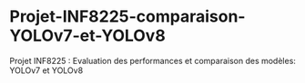 # Projet-INF8225-comparaison-YOLOv7-et-YOLOv8
Projet INF8225 : Evaluation des performances et comparaison des modèles: YOLOv7 et YOLOv8
